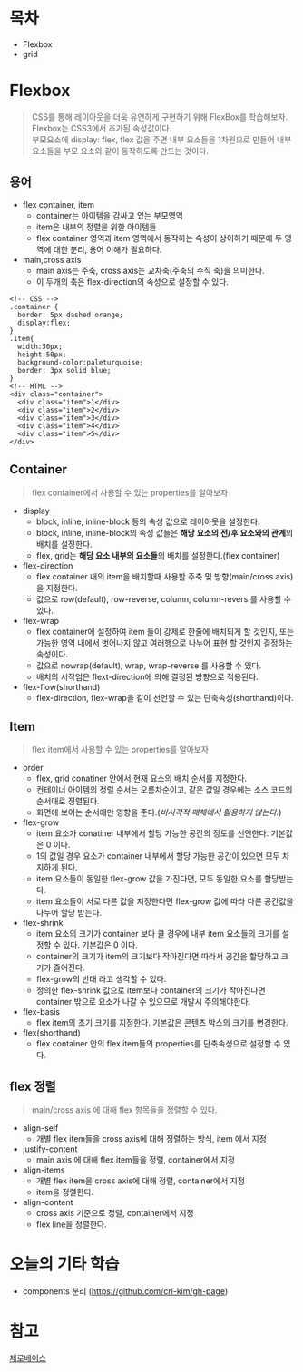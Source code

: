 # 목차
- Flexbox
- grid
# Flexbox
> CSS를 통해 레이아웃을 더욱 유연하게 구현하기 위해 FlexBox를 학습해보자.  
> Flexbox는 CSS3에서 추가된 속성값이다.   
> 부모요소에 display: flex, flex 값을 주면 내부 요소들을 1차원으로 만들어 
> 내부 요소들을 부모 요소와 같이 동작하도록 만드는 것이다.

## 용어
- flex container, item
  - container는 아이템을 감싸고 있는 부모영역
  - item은 내부의 정렬을 위한 아이템들
  - flex container 영역과 item 영역에서 동작하는 속성이 상이하기 때문에 두 영역에 대한 분리, 용어 이해가 필요하다.
- main,cross axis
  - main axis는 주축, cross axis는 교차축(주축의 수직 축)을 의미한다.
  - 이 두개의 축은 flex-direction의 속성으로 설정할 수 있다.
```
<!-- CSS -->
.container {
  border: 5px dashed orange;
  display:flex;
}
.item{
  width:50px;
  height:50px;
  background-color:paleturquoise;
  border: 3px solid blue;
}
<!-- HTML -->
<div class="container">
  <div class="item">1</div>
  <div class="item">2</div>
  <div class="item">3</div>
  <div class="item">4</div>
  <div class="item">5</div>
</div>
```
## Container
> flex container에서 사용할 수 있는 properties를 알아보자
- display
  - block, inline, inline-block 등의 속성 값으로 레이아웃을 설정한다.
  - block, inline, inline-block의 속성 값들은 **해당 요소의 전/후 요소와의 관계**의 배치를 설정한다.
  - flex, grid는 **해당 요소 내부의 요소들**의 배치를 설정한다.(flex container)
- flex-direction
  - flex container 내의 item을 배치할때 사용할 주축 및 방향(main/cross axis)을 지정한다.
  - 값으로 row(default), row-reverse, column, column-revers 를 사용할 수 있다.
- flex-wrap
  - flex container에 설정하여 item 들이 강제로 한줄에 배치되게 할 것인지, 또는 가능한 영역 내에서 벗어나지 않고 여러행으로 나누어 표현 할 것인지 결정하는 속성이다.
  - 값으로 nowrap(default), wrap, wrap-reverse 를 사용할 수 있다.
  - 배치의 시작엄은 flext-direction에 의해 결정된 방향으로 적용된다.
- flex-flow(shorthand)
  - flex-direction, flex-wrap을 같이 선언할 수 있는 단축속성(shorthand)이다.
## Item
> flex item에서 사용할 수 있는 properties를 알아보자
- order
  - flex, grid conatiner 안에서 현재 요소의 배치 순서를 지정한다.
  - 컨테이너 아이템의 정렬 순서는 오름차순이고, 같은 값일 경우에는 소스 코드의 순서대로 정렬된다.
  - 화면에 보이는 순서에만 영향을 준다.(*비시각적 매체에서 활용하지 않는다.*)
- flex-grow
  - item 요소가 conatiner 내부에서 할당 가능한 공간의 정도를 선언한다. 기본값은 0 이다.
  - 1의 값일 경우 요소가 container 내부에서 할당 가능한 공간이 있으면 모두 차지하게 된다.
  - item 요소들이 동일한 flex-grow 값을 가진다면, 모두 동일한 요소를 할당받는다.
  - item 요소들이 서로 다른 값을 지정한다면 flex-grow 값에 따라 다른 공간값을 나누어 할당 받는다.
- flex-shrink
  - item 요소의 크기가 container 보다 클 경우에 내부 item 요소들의 크기를 설정할 수 있다. 기본값은 0 이다.
  - container의 크기가 item의 크기보다 작아진다면 따라서 공간을 할당하고 크기가 줄어진다.
  - flex-grow의 반대 라고 생각할 수 있다.
  - 정의한 flex-shrink 값으로 item보다 container의 크기가 작아진다면 container 밖으로 요소가 나갈 수 있으므로 개발시 주의해야한다.
- flex-basis
  - flex item의 초기 크기를 지정한다. 기본값은 콘텐츠 박스의 크기를 변경한다.
- flex(shorthand)
  - flex container 안의 flex item들의 properties를 단축속성으로 설정할 수 있다.

## flex 정렬
> main/cross axis 에 대해 flex 항목들을 정렬할 수 있다.
- align-self
  - 개별 flex item들을 cross axis에 대해 정렬하는 방식, item 에서 지정
- justify-content
  - main axis 에 대해 flex item들을 정렬, container에서 지정
- align-items
  - 개별 flex item을 cross axis에 대해 정렬, container에서 지정
  - item을 정렬한다.
- align-content
  - cross axis 기준으로 정렬, container에서 지정
  - flex line을 정렬한다.

# 오늘의 기타 학습
- components 분리 (https://github.com/cri-kim/gh-page)

# 참고
[제로베이스](https://zero-base.co.kr)
